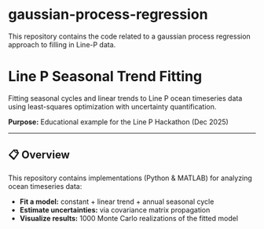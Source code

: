 # gaussian-process-regression
This repository contains the code related to a gaussian process regression approach to filling in Line-P data.

# Line P Seasonal Trend Fitting

Fitting seasonal cycles and linear trends to Line P ocean timeseries data using least-squares optimization with uncertainty quantification.

**Purpose:** Educational example for the Line P Hackathon (Dec 2025)

---

## 📋 Overview

This repository contains implementations (Python & MATLAB) for analyzing ocean timeseries data:

- **Fit a model:** constant + linear trend + annual seasonal cycle
- **Estimate uncertainties:** via covariance matrix propagation
- **Visualize results:** 1000 Monte Carlo realizations of the fitted model
